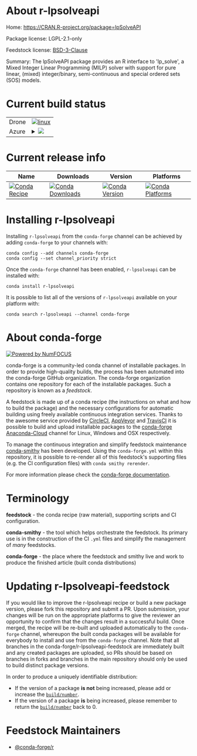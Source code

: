 About r-lpsolveapi
==================

Home: https://CRAN.R-project.org/package=lpSolveAPI

Package license: LGPL-2.1-only

Feedstock license: [BSD-3-Clause](https://github.com/conda-forge/r-lpsolveapi-feedstock/blob/master/LICENSE.txt)

Summary: The lpSolveAPI package provides an R interface to 'lp_solve', a Mixed Integer Linear Programming (MILP) solver with support for pure linear, (mixed) integer/binary, semi-continuous and special ordered sets (SOS) models.

Current build status
====================


<table><tr>
    <td>Drone</td>
    <td>
      <a href="https://cloud.drone.io/conda-forge/r-lpsolveapi-feedstock">
        <img alt="linux" src="https://img.shields.io/drone/build/conda-forge/r-lpsolveapi-feedstock/master.svg?label=Linux">
      </a>
    </td>
  </tr>
    
  <tr>
    <td>Azure</td>
    <td>
      <details>
        <summary>
          <a href="https://dev.azure.com/conda-forge/feedstock-builds/_build/latest?definitionId=2542&branchName=master">
            <img src="https://dev.azure.com/conda-forge/feedstock-builds/_apis/build/status/r-lpsolveapi-feedstock?branchName=master">
          </a>
        </summary>
        <table>
          <thead><tr><th>Variant</th><th>Status</th></tr></thead>
          <tbody><tr>
              <td>linux_64_r_base4.0</td>
              <td>
                <a href="https://dev.azure.com/conda-forge/feedstock-builds/_build/latest?definitionId=2542&branchName=master">
                  <img src="https://dev.azure.com/conda-forge/feedstock-builds/_apis/build/status/r-lpsolveapi-feedstock?branchName=master&jobName=linux&configuration=linux_64_r_base4.0" alt="variant">
                </a>
              </td>
            </tr><tr>
              <td>linux_64_r_base4.1</td>
              <td>
                <a href="https://dev.azure.com/conda-forge/feedstock-builds/_build/latest?definitionId=2542&branchName=master">
                  <img src="https://dev.azure.com/conda-forge/feedstock-builds/_apis/build/status/r-lpsolveapi-feedstock?branchName=master&jobName=linux&configuration=linux_64_r_base4.1" alt="variant">
                </a>
              </td>
            </tr><tr>
              <td>linux_aarch64_r_base4.0</td>
              <td>
                <a href="https://dev.azure.com/conda-forge/feedstock-builds/_build/latest?definitionId=2542&branchName=master">
                  <img src="https://dev.azure.com/conda-forge/feedstock-builds/_apis/build/status/r-lpsolveapi-feedstock?branchName=master&jobName=linux&configuration=linux_aarch64_r_base4.0" alt="variant">
                </a>
              </td>
            </tr><tr>
              <td>linux_aarch64_r_base4.1</td>
              <td>
                <a href="https://dev.azure.com/conda-forge/feedstock-builds/_build/latest?definitionId=2542&branchName=master">
                  <img src="https://dev.azure.com/conda-forge/feedstock-builds/_apis/build/status/r-lpsolveapi-feedstock?branchName=master&jobName=linux&configuration=linux_aarch64_r_base4.1" alt="variant">
                </a>
              </td>
            </tr><tr>
              <td>linux_ppc64le_r_base4.0</td>
              <td>
                <a href="https://dev.azure.com/conda-forge/feedstock-builds/_build/latest?definitionId=2542&branchName=master">
                  <img src="https://dev.azure.com/conda-forge/feedstock-builds/_apis/build/status/r-lpsolveapi-feedstock?branchName=master&jobName=linux&configuration=linux_ppc64le_r_base4.0" alt="variant">
                </a>
              </td>
            </tr><tr>
              <td>linux_ppc64le_r_base4.1</td>
              <td>
                <a href="https://dev.azure.com/conda-forge/feedstock-builds/_build/latest?definitionId=2542&branchName=master">
                  <img src="https://dev.azure.com/conda-forge/feedstock-builds/_apis/build/status/r-lpsolveapi-feedstock?branchName=master&jobName=linux&configuration=linux_ppc64le_r_base4.1" alt="variant">
                </a>
              </td>
            </tr><tr>
              <td>osx_64_r_base4.0</td>
              <td>
                <a href="https://dev.azure.com/conda-forge/feedstock-builds/_build/latest?definitionId=2542&branchName=master">
                  <img src="https://dev.azure.com/conda-forge/feedstock-builds/_apis/build/status/r-lpsolveapi-feedstock?branchName=master&jobName=osx&configuration=osx_64_r_base4.0" alt="variant">
                </a>
              </td>
            </tr><tr>
              <td>osx_64_r_base4.1</td>
              <td>
                <a href="https://dev.azure.com/conda-forge/feedstock-builds/_build/latest?definitionId=2542&branchName=master">
                  <img src="https://dev.azure.com/conda-forge/feedstock-builds/_apis/build/status/r-lpsolveapi-feedstock?branchName=master&jobName=osx&configuration=osx_64_r_base4.1" alt="variant">
                </a>
              </td>
            </tr><tr>
              <td>win_64_r_base4.0</td>
              <td>
                <a href="https://dev.azure.com/conda-forge/feedstock-builds/_build/latest?definitionId=2542&branchName=master">
                  <img src="https://dev.azure.com/conda-forge/feedstock-builds/_apis/build/status/r-lpsolveapi-feedstock?branchName=master&jobName=win&configuration=win_64_r_base4.0" alt="variant">
                </a>
              </td>
            </tr><tr>
              <td>win_64_r_base4.1</td>
              <td>
                <a href="https://dev.azure.com/conda-forge/feedstock-builds/_build/latest?definitionId=2542&branchName=master">
                  <img src="https://dev.azure.com/conda-forge/feedstock-builds/_apis/build/status/r-lpsolveapi-feedstock?branchName=master&jobName=win&configuration=win_64_r_base4.1" alt="variant">
                </a>
              </td>
            </tr>
          </tbody>
        </table>
      </details>
    </td>
  </tr>
</table>

Current release info
====================

| Name | Downloads | Version | Platforms |
| --- | --- | --- | --- |
| [![Conda Recipe](https://img.shields.io/badge/recipe-r--lpsolveapi-green.svg)](https://anaconda.org/conda-forge/r-lpsolveapi) | [![Conda Downloads](https://img.shields.io/conda/dn/conda-forge/r-lpsolveapi.svg)](https://anaconda.org/conda-forge/r-lpsolveapi) | [![Conda Version](https://img.shields.io/conda/vn/conda-forge/r-lpsolveapi.svg)](https://anaconda.org/conda-forge/r-lpsolveapi) | [![Conda Platforms](https://img.shields.io/conda/pn/conda-forge/r-lpsolveapi.svg)](https://anaconda.org/conda-forge/r-lpsolveapi) |

Installing r-lpsolveapi
=======================

Installing `r-lpsolveapi` from the `conda-forge` channel can be achieved by adding `conda-forge` to your channels with:

```
conda config --add channels conda-forge
conda config --set channel_priority strict
```

Once the `conda-forge` channel has been enabled, `r-lpsolveapi` can be installed with:

```
conda install r-lpsolveapi
```

It is possible to list all of the versions of `r-lpsolveapi` available on your platform with:

```
conda search r-lpsolveapi --channel conda-forge
```


About conda-forge
=================

[![Powered by NumFOCUS](https://img.shields.io/badge/powered%20by-NumFOCUS-orange.svg?style=flat&colorA=E1523D&colorB=007D8A)](http://numfocus.org)

conda-forge is a community-led conda channel of installable packages.
In order to provide high-quality builds, the process has been automated into the
conda-forge GitHub organization. The conda-forge organization contains one repository
for each of the installable packages. Such a repository is known as a *feedstock*.

A feedstock is made up of a conda recipe (the instructions on what and how to build
the package) and the necessary configurations for automatic building using freely
available continuous integration services. Thanks to the awesome service provided by
[CircleCI](https://circleci.com/), [AppVeyor](https://www.appveyor.com/)
and [TravisCI](https://travis-ci.com/) it is possible to build and upload installable
packages to the [conda-forge](https://anaconda.org/conda-forge)
[Anaconda-Cloud](https://anaconda.org/) channel for Linux, Windows and OSX respectively.

To manage the continuous integration and simplify feedstock maintenance
[conda-smithy](https://github.com/conda-forge/conda-smithy) has been developed.
Using the ``conda-forge.yml`` within this repository, it is possible to re-render all of
this feedstock's supporting files (e.g. the CI configuration files) with ``conda smithy rerender``.

For more information please check the [conda-forge documentation](https://conda-forge.org/docs/).

Terminology
===========

**feedstock** - the conda recipe (raw material), supporting scripts and CI configuration.

**conda-smithy** - the tool which helps orchestrate the feedstock.
                   Its primary use is in the construction of the CI ``.yml`` files
                   and simplify the management of *many* feedstocks.

**conda-forge** - the place where the feedstock and smithy live and work to
                  produce the finished article (built conda distributions)


Updating r-lpsolveapi-feedstock
===============================

If you would like to improve the r-lpsolveapi recipe or build a new
package version, please fork this repository and submit a PR. Upon submission,
your changes will be run on the appropriate platforms to give the reviewer an
opportunity to confirm that the changes result in a successful build. Once
merged, the recipe will be re-built and uploaded automatically to the
`conda-forge` channel, whereupon the built conda packages will be available for
everybody to install and use from the `conda-forge` channel.
Note that all branches in the conda-forge/r-lpsolveapi-feedstock are
immediately built and any created packages are uploaded, so PRs should be based
on branches in forks and branches in the main repository should only be used to
build distinct package versions.

In order to produce a uniquely identifiable distribution:
 * If the version of a package **is not** being increased, please add or increase
   the [``build/number``](https://docs.conda.io/projects/conda-build/en/latest/resources/define-metadata.html#build-number-and-string).
 * If the version of a package **is** being increased, please remember to return
   the [``build/number``](https://docs.conda.io/projects/conda-build/en/latest/resources/define-metadata.html#build-number-and-string)
   back to 0.

Feedstock Maintainers
=====================

* [@conda-forge/r](https://github.com/conda-forge/r/)

